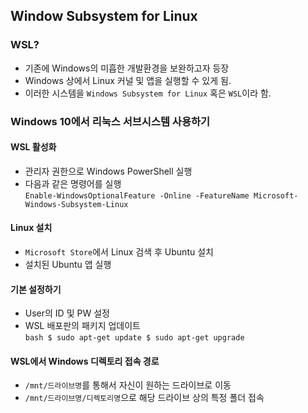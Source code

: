 Window Subsystem for Linux
--------------------------

### WSL?

-	기존에 Windows의 미흡한 개발환경을 보완하고자 등장
-	Windows 상에서 Linux 커널 및 앱을 실행할 수 있게 됨.
-	이러한 시스템을 `Windows Subsystem for Linux` 혹은 `WSL`이라 함.

### Windows 10에서 리눅스 서브시스템 사용하기

#### WSL 활성화

-	관리자 권한으로 Windows PowerShell 실행
-	다음과 같은 명령어를 실행<br>`Enable-WindowsOptionalFeature -Online -FeatureName Microsoft-Windows-Subsystem-Linux`

#### Linux 설치

-	`Microsoft Store`에서 Linux 검색 후 Ubuntu 설치
-	설치된 Ubuntu 앱 실행

#### 기본 설정하기

-	User의 ID 및 PW 설정
-	WSL 배포판의 패키지 업데이트<br>`bash
	$ sudo apt-get update
	$ sudo apt-get upgrade
	`

#### WSL에서 Windows 디렉토리 접속 경로

-	`/mnt/드라이브명`를 통해서 자신이 원하는 드라이브로 이동
-	`/mnt/드라이브명/디렉토리명`으로 해당 드라이브 상의 특정 폴더 접속
